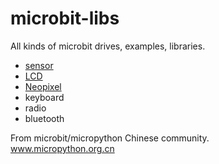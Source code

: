 # microbit-libs

All kinds of microbit drives, examples, libraries.

* [sensor](sensor)
* [LCD](lcd)
* [Neopixel](neopixel)
* keyboard
* radio
* bluetooth


From microbit/micropython Chinese community.  
www.micropython.org.cn